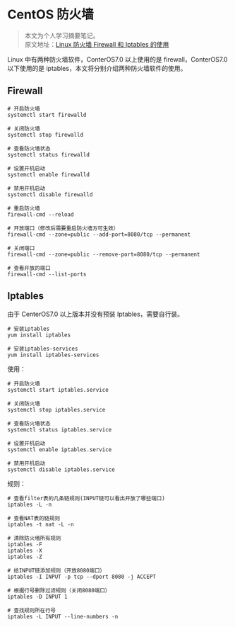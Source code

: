 # CentOS 防火墙

> 本文为个人学习摘要笔记。  
> 原文地址：[Linux 防火墙 Firewall 和 Iptables 的使用](https://macrozheng.github.io/mall-learning/#/reference/linux_firewall)

Linux 中有两种防火墙软件，ConterOS7.0 以上使用的是 firewall，ConterOS7.0 以下使用的是 iptables，本文将分别介绍两种防火墙软件的使用。

## Firewall

```shell
# 开启防火墙
systemctl start firewalld

# 关闭防火墙
systemctl stop firewalld

# 查看防火墙状态
systemctl status firewalld

# 设置开机启动
systemctl enable firewalld

# 禁用开机启动
systemctl disable firewalld

# 重启防火墙
firewall-cmd --reload

# 开放端口（修改后需要重启防火墙方可生效）
firewall-cmd --zone=public --add-port=8080/tcp --permanent

# 关闭端口
firewall-cmd --zone=public --remove-port=8080/tcp --permanent

# 查看开放的端口
firewall-cmd --list-ports
```

## Iptables

由于 CenterOS7.0 以上版本并没有预装 Iptables，需要自行装。

```shell
# 安装iptables
yum install iptables

# 安装iptables-services
yum install iptables-services
```

使用：

```shell
# 开启防火墙
systemctl start iptables.service

# 关闭防火墙
systemctl stop iptables.service

# 查看防火墙状态
systemctl status iptables.service

# 设置开机启动
systemctl enable iptables.service

# 禁用开机启动
systemctl disable iptables.service
```

规则：

```shell
# 查看filter表的几条链规则(INPUT链可以看出开放了哪些端口)
iptables -L -n

# 查看NAT表的链规则
iptables -t nat -L -n

# 清除防火墙所有规则
iptables -F
iptables -X
iptables -Z

# 给INPUT链添加规则（开放8080端口）
iptables -I INPUT -p tcp --dport 8080 -j ACCEPT

# 根据行号删除过滤规则（关闭8080端口）
iptables -D INPUT 1

# 查找规则所在行号
iptables -L INPUT --line-numbers -n
```

